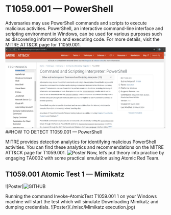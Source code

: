 # T1059.001 — PowerShell
Adversaries may use PowerShell commands and scripts to execute malicious activities. PowerShell, an interactive command-line interface and scripting environment in Windows, can be used for various purposes such as discovering information and executing code. For more details, visit the MITRE ATT&CK page for T1059.001.
![Poster](./misc/MITREDESCRIPTION.jpg)
##HOW TO DETECT T1059.001 — PowerShell

MITRE provides detection analytics for identifying malicious PowerShell activities. You can find these analytics and recommendations on the MITRE ATT&CK page for T1059.001.
![Poster](./misc/Detection.jpg)
Now, let’s put theory into practice by engaging TA0002 with some practical emulation using Atomic Red Team.
## T1059.001 Atomic Test 1 — Mimikatz
![Poster]![GITHUB](https://github.com/user-attachments/assets/5c10ffc4-238f-4cbc-b2a7-f657ea7fca44)

Running the command Invoke-AtomicTest T1059.001 1 on your Windows machine will start the test which will simulate Downloading Mimikatz and dumping credentials.
![Poster](./misc/Mimikatz execution.jpg) 
